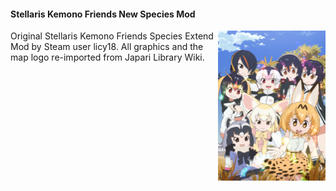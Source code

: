 #### Stellaris Kemono Friends New Species Mod
<img src="https://raw.githubusercontent.com/anonymousofsuomus/stellaris-kemono-friends-new-species-mod/main/thumbnail.png" height="240em" align="right" />
Original Stellaris Kemono Friends Species Extend Mod by Steam user licy18.
All graphics and the map logo re-imported from Japari Library Wiki.
